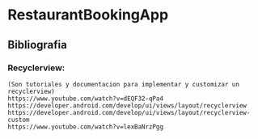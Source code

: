 # RestaurantBookingApp

## Bibliografia
### Recyclerview:

    (Son tutoriales y documentacion para implementar y customizar un recyclerview)
    https://www.youtube.com/watch?v=dEQF32-qPa4
    https://developer.android.com/develop/ui/views/layout/recyclerview
    https://developer.android.com/develop/ui/views/layout/recyclerview-custom
    https://www.youtube.com/watch?v=lexBaNrzPgg
